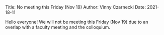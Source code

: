 Title: No meeting this Friday (Nov 19)
Author: Vinny Czarnecki
Date: 2021-18-11

Hello everyone! We will not be meeting this Friday (Nov 19) due to an overlap with a faculty meeting and the colloquium.
